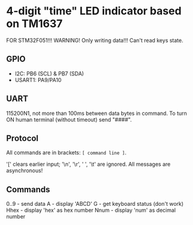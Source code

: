 4-digit "time" LED indicator based on TM1637
=============================

FOR STM32F051!!!
WARNING! Only writing data!!! Can't read keys state.

## GPIO
- I2C: PB6 (SCL) & PB7 (SDA)
- USART1: PA9/PA10

## UART 
115200N1, not more than 100ms between data bytes in command.
To turn ON human terminal (without timeout) send "####".

## Protocol
All commands are in brackets: `[ command line ]`.

'[' clears earlier input; '\n', '\r', ' ', '\t' are ignored.
All messages are asynchronous!

## Commands
0..9 - send data
A - display 'ABCD'
G - get keyboard status (don't work)
Hhex - display 'hex' as hex number
Nnum - display 'num' as decimal number
